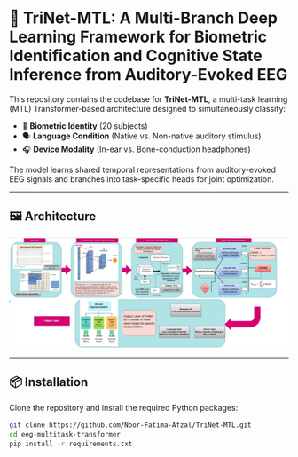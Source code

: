 # 🧠 TriNet-MTL: A Multi-Branch Deep Learning Framework for Biometric Identification and Cognitive State Inference from Auditory-Evoked EEG

This repository contains the codebase for **TriNet-MTL**, a multi-task learning (MTL) Transformer-based architecture designed to simultaneously classify:

- 👤 **Biometric Identity** (20 subjects)
- 🗣️ **Language Condition** (Native vs. Non-native auditory stimulus)
- 🎧 **Device Modality** (In-ear vs. Bone-conduction headphones)

The model learns shared temporal representations from auditory-evoked EEG signals and branches into task-specific heads for joint optimization.

---

## 🖼️ Architecture

<p align="center">
  <img src="auditory.jpeg" alt="TriNet-MTL Architecture" width="700"/>
</p>

---

## 📦 Installation

Clone the repository and install the required Python packages:

```bash
git clone https://github.com/Noor-Fatima-Afzal/TriNet-MTL.git
cd eeg-multitask-transformer
pip install -r requirements.txt
